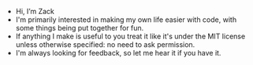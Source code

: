 - Hi, I’m Zack
- I'm primarily interested in making my own life easier with code, with some things being put together for fun.
- If anything I make is useful to you treat it like it's under the MIT license unless otherwise specified: no need to ask permission.
- I'm always looking for feedback, so let me hear it if you have it.

<!---
zackreaves/zackreaves is a ✨ special ✨ repository because its `README.md` (this file) appears on your GitHub profile.
You can click the Preview link to take a look at your changes.
--->
